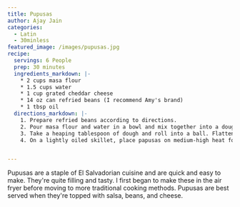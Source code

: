 ```yaml
---
title: Pupusas
author: Ajay Jain
categories:
  - Latin
  - 30minless
featured_image: /images/pupusas.jpg
recipe:
  servings: 6 People
  prep: 30 minutes
  ingredients_markdown: |-
    * 2 cups masa flour
    * 1.5 cups water
    * 1 cup grated cheddar cheese
    * 14 oz can refried beans (I recommend Amy's brand)
    * 1 tbsp oil
  directions_markdown: |-
    1. Prepare refried beans according to directions.
    2. Pour masa flour and water in a bowl and mix together into a dough. The dough should be soft and slightly sticky. If you roll a tablespoon of the dough into a ball and the ball does not break apart or have deep cracks, then your dough mixture is perfect.
    3. Take a heaping tablespoon of dough and roll into a ball. Flatten the ball with your hands. Add a teaspoon of refried beans and top with some cheese. Close the edges on top of each other and shape into a ball. Flatten the ball again. Repeat until done with the dough.
    4. On a lightly oiled skillet, place papusas on medium-high heat for three minutes per side. Repeat until all papusas are done cooking. Serve with remaining beans, cheese, and salsa.


---
```

Pupusas are a staple of El Salvadorian cuisine and are quick and easy to make. They're quite filling and tasty. I first began to make these in the air fryer before moving to more traditional cooking methods. Pupusas are best served when they're topped with salsa, beans, and cheese.
